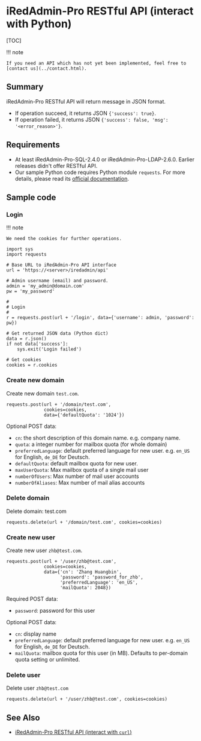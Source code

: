 # iRedAdmin-Pro RESTful API (interact with Python)

[TOC]

!!! note

    If you need an API which has not yet been implemented, feel free to
    [contact us](../contact.html).

## Summary

iRedAdmin-Pro RESTful API will return message in JSON format.

* If operation succeed, it returns JSON `{'success': true}`.
* If operation failed, it returns JSON `{'success': false, 'msg': '<error_reason>'}`.

## Requirements

* At least iRedAdmin-Pro-SQL-2.4.0 or iRedAdmin-Pro-LDAP-2.6.0. Earlier releases
  didn't offer RESTful API.
* Our sample Python code requires Python module `requests`. For more details,
  please read its [official documentation](http://docs.python-requests.org/en/master/).

## Sample code

### Login

!!! note

    We need the cookies for further operations.

```
import sys
import requests

# Base URL to iRedAdmin-Pro API interface
url = 'https://<server>/iredadmin/api'

# Admin username (email) and password.
admin = 'my_admin@domain.com'
pw = 'my_password'

#
# Login
#
r = requests.post(url + '/login', data={'username': admin, 'password': pw})

# Get returned JSON data (Python dict)
data = r.json()
if not data['success']:
    sys.exit('Login failed')

# Get cookies
cookies = r.cookies
```

### Create new domain

Create new domain `test.com`.

```
requests.post(url + '/domain/test.com',
              cookies=cookies,
              data={'defaultQuota': '1024'})
```

Optional POST data:

* `cn`: the short description of this domain name. e.g. company name.
* `quota`: a integer number for mailbox quota (for whole domain)
* `preferredLanguage`: default preferred language for new user. e.g. `en_US` for English, `de_DE` for Deutsch.
* `defaultQuota`: default mailbox quota for new user.
* `maxUserQuota`: Max mailbox quota of a single mail user
* `numberOfUsers`: Max number of mail user accounts
* `numberOfAliases`: Max number of mail alias accounts

### Delete domain

Delete domain: test.com

```
requests.delete(url + '/domain/test.com', cookies=cookies)
```

### Create new user

Create new user `zhb@test.com`.

```
requests.post(url + '/user/zhb@test.com',
              cookies=cookies,
              data={'cn': 'Zhang Huangbin',
                    'password': 'password_for_zhb',
                    'preferredLanguage': 'en_US',
                    'mailQuota': 2048})
```

Required POST data:

* `password`: password for this user

Optional POST data:

* `cn`: display name
* `preferredLanguage`: default preferred language for new user. e.g. `en_US` for English, `de_DE` for Deutsch.
* `mailQuota`: mailbox quota for this user (in MB). Defaults to per-domain quota setting or unlimited.

### Delete user

Delete user `zhb@test.com`

```
requests.delete(url + '/user/zhb@test.com', cookies=cookies)
```

## See Also

* [iRedAdmin-Pro RESTful API (interact with `curl`)](./iredadmin-pro.restful.api.curl.html)

